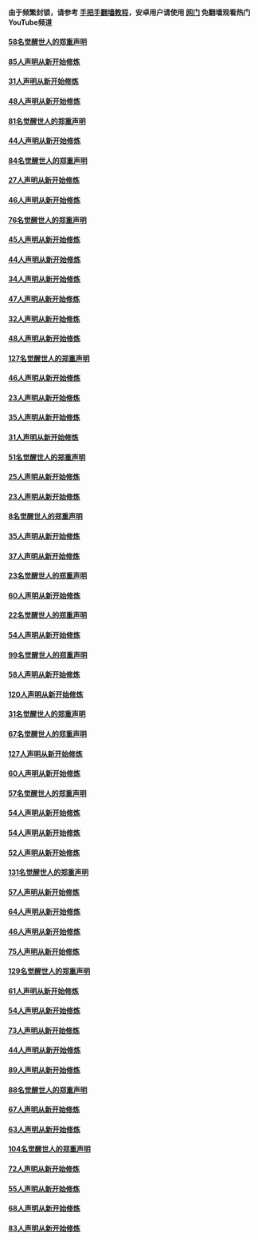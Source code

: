 #### 由于频繁封锁，请参考 [手把手翻墙教程](https://github.com/gfw-breaker/guides/wiki/)，安卓用户请使用 [网门](https://github.com/gfw-breaker/nogfw/blob/master/dl.md?t=03091200) 免翻墙观看热门YouTube频道 

#### [58名觉醒世人的郑重声明](../pages/91/421845.md?t=03091200) 

#### [85人声明从新开始修炼](../pages/91/421769.md?t=03091200) 

#### [31人声明从新开始修炼](../pages/91/421763.md?t=03091200) 

#### [48人声明从新开始修炼](../pages/91/421605.md?t=03091200) 

#### [81名觉醒世人的郑重声明](../pages/91/421656.md?t=03091200) 

#### [44人声明从新开始修炼](../pages/91/421544.md?t=03091200) 

#### [84名觉醒世人的郑重声明](../pages/91/421543.md?t=03091200) 

#### [27人声明从新开始修炼](../pages/91/421465.md?t=03091200) 

#### [46人声明从新开始修炼](../pages/91/421454.md?t=03091200) 

#### [76名觉醒世人的郑重声明](../pages/91/421453.md?t=03091200) 

#### [45人声明从新开始修炼](../pages/91/421452.md?t=03091200) 

#### [44人声明从新开始修炼](../pages/91/421422.md?t=03091200) 

#### [34人声明从新开始修炼](../pages/91/421322.md?t=03091200) 

#### [47人声明从新开始修炼](../pages/91/421264.md?t=03091200) 

#### [32人声明从新开始修炼](../pages/91/421225.md?t=03091200) 

#### [48人声明从新开始修炼](../pages/91/421202.md?t=03091200) 

#### [127名觉醒世人的郑重声明](../pages/91/421224.md?t=03091200) 

#### [46人声明从新开始修炼](../pages/91/421203.md?t=03091200) 

#### [23人声明从新开始修炼](../pages/91/421138.md?t=03091200) 

#### [35人声明从新开始修炼](../pages/91/421122.md?t=03091200) 

#### [31人声明从新开始修炼](../pages/91/421081.md?t=03091200) 

#### [51名觉醒世人的郑重声明](../pages/91/421080.md?t=03091200) 

#### [25人声明从新开始修炼](../pages/91/421020.md?t=03091200) 

#### [23人声明从新开始修炼](../pages/91/420884.md?t=03091200) 

#### [8名觉醒世人的郑重声明](../pages/91/420883.md?t=03091200) 

#### [35人声明从新开始修炼](../pages/91/420809.md?t=03091200) 

#### [37人声明从新开始修炼](../pages/91/420766.md?t=03091200) 

#### [23名觉醒世人的郑重声明](../pages/91/420765.md?t=03091200) 

#### [60人声明从新开始修炼](../pages/91/420727.md?t=03091200) 

#### [22名觉醒世人的郑重声明](../pages/91/420726.md?t=03091200) 

#### [54人声明从新开始修炼](../pages/91/420529.md?t=03091200) 

#### [99名觉醒世人的郑重声明](../pages/91/420528.md?t=03091200) 

#### [58人声明从新开始修炼](../pages/91/420198.md?t=03091200) 

#### [120人声明从新开始修炼](../pages/91/420141.md?t=03091200) 

#### [31名觉醒世人的郑重声明](../pages/91/420197.md?t=03091200) 

#### [67名觉醒世人的郑重声明](../pages/91/420140.md?t=03091200) 

#### [127人声明从新开始修炼](../pages/91/420082.md?t=03091200) 

#### [60人声明从新开始修炼](../pages/91/420081.md?t=03091200) 

#### [57名觉醒世人的郑重声明](../pages/91/420080.md?t=03091200) 

#### [54人声明从新开始修炼](../pages/91/419533.md?t=03091200) 

#### [54人声明从新开始修炼](../pages/91/419532.md?t=03091200) 

#### [52人声明从新开始修炼](../pages/91/419531.md?t=03091200) 

#### [131名觉醒世人的郑重声明](../pages/91/419530.md?t=03091200) 

#### [57人声明从新开始修炼](../pages/91/419430.md?t=03091200) 

#### [64人声明从新开始修炼](../pages/91/419429.md?t=03091200) 

#### [46人声明从新开始修炼](../pages/91/419428.md?t=03091200) 

#### [75人声明从新开始修炼](../pages/91/419427.md?t=03091200) 

#### [129名觉醒世人的郑重声明](../pages/91/419426.md?t=03091200) 

#### [61人声明从新开始修炼](../pages/91/419198.md?t=03091200) 

#### [54人声明从新开始修炼](../pages/91/419197.md?t=03091200) 

#### [73人声明从新开始修炼](../pages/91/419196.md?t=03091200) 

#### [44人声明从新开始修炼](../pages/91/419075.md?t=03091200) 

#### [89人声明从新开始修炼](../pages/91/419074.md?t=03091200) 

#### [88名觉醒世人的郑重声明](../pages/91/419195.md?t=03091200) 

#### [67人声明从新开始修炼](../pages/91/419073.md?t=03091200) 

#### [63人声明从新开始修炼](../pages/91/419072.md?t=03091200) 

#### [104名觉醒世人的郑重声明](../pages/91/419071.md?t=03091200) 

#### [72人声明从新开始修炼](../pages/91/418902.md?t=03091200) 

#### [55人声明从新开始修炼](../pages/91/418901.md?t=03091200) 

#### [68人声明从新开始修炼](../pages/91/418900.md?t=03091200) 

#### [83人声明从新开始修炼](../pages/91/418757.md?t=03091200) 


